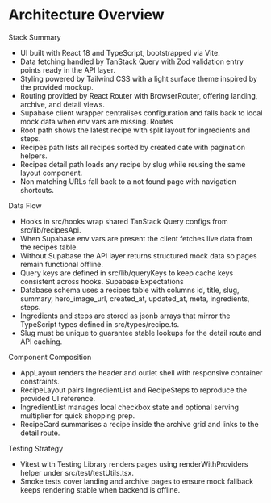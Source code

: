 Architecture Overview
=====================

Stack Summary
- UI built with React 18 and TypeScript, bootstrapped via Vite.
- Data fetching handled by TanStack Query with Zod validation entry points ready in the API layer.
- Styling powered by Tailwind CSS with a light surface theme inspired by the provided mockup.
- Routing provided by React Router with BrowserRouter, offering landing, archive, and detail views.
- Supabase client wrapper centralises configuration and falls back to local mock data when env vars are missing.
Routes
- Root path shows the latest recipe with split layout for ingredients and steps.
- Recipes path lists all recipes sorted by created date with pagination helpers.
- Recipes detail path loads any recipe by slug while reusing the same layout component.
- Non matching URLs fall back to a not found page with navigation shortcuts.

Data Flow
- Hooks in src/hooks wrap shared TanStack Query configs from src/lib/recipesApi.
- When Supabase env vars are present the client fetches live data from the recipes table.
- Without Supabase the API layer returns structured mock data so pages remain functional offline.
- Query keys are defined in src/lib/queryKeys to keep cache keys consistent across hooks.
Supabase Expectations
- Database schema uses a recipes table with columns id, title, slug, summary, hero_image_url, created_at, updated_at, meta, ingredients, steps.
- Ingredients and steps are stored as jsonb arrays that mirror the TypeScript types defined in src/types/recipe.ts.
- Slug must be unique to guarantee stable lookups for the detail route and API caching.

Component Composition
- AppLayout renders the header and outlet shell with responsive container constraints.
- RecipeLayout pairs IngredientList and RecipeSteps to reproduce the provided UI reference.
- IngredientList manages local checkbox state and optional serving multiplier for quick shopping prep.
- RecipeCard summarises a recipe inside the archive grid and links to the detail route.

Testing Strategy
- Vitest with Testing Library renders pages using renderWithProviders helper under src/test/testUtils.tsx.
- Smoke tests cover landing and archive pages to ensure mock fallback keeps rendering stable when backend is offline.
